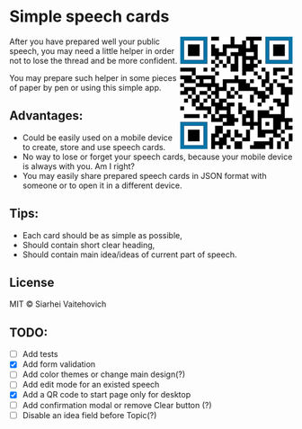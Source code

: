 # Simple speech cards

<img align="right" width="200" height="200" alt="QR Code link for mobile" src="https://github.com/SW999/speech-cards/raw/master/src/img/qr.png">
After you have prepared well your public speech, you may need a little helper in order not to lose the thread and be more confident.

You may prepare such helper in some pieces of paper by pen or using this simple app.




## Advantages:

- Could be easily used on a mobile device to create, store and use speech cards.
- No way to lose or forget your speech cards, because your mobile device is always with you. Am I right?
- You may easily share prepared speech cards in JSON format with someone or to open it in a different device.

## Tips:

- Each card should be as simple as possible,
- Should contain short clear heading,
- Should contain main idea/ideas of current part of speech.

## License

MIT © Siarhei Vaitehovich

## TODO:

- [ ] Add tests
- [x] Add form validation
- [ ] Add color themes or change main design(?)
- [ ] Add edit mode for an existed speech
- [x] Add a QR code to start page only for desktop
- [ ] Add confirmation modal or remove Clear button (?)
- [ ] Disable an idea field before Topic(?)
